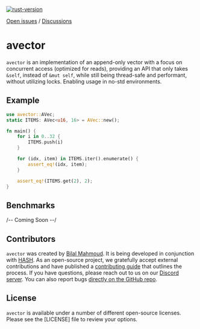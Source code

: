 [rust-version]: https://www.rust-lang.org

[![rust-version](https://img.shields.io/badge/Rust-1.63.0/nightly--2022--11--14-blue)][rust-version]

[Open issues](https://github.com/hashintel/hash/issues?q=is%3Aissue+is%3Aopen+label%3AA-avector) / [Discussions](https://github.com/hashintel/hash/discussions?discussions_q=label%3AA-avector)

# avector

`avector` is an implementation of an append-only vector with a focus on concurrent access (optimized for reads), providing an API that only takes `&self`, instead of `&mut self`, while still being thread-safe and performant, without utilizing locks. Enabling usage in no-std environments.

## Example

```rust
use avector::AVec;
static ITEMS: AVec<u16, 16> = AVec::new();

fn main() {
    for i in 0..32 {
        ITEMS.push(i)
    }

    for (idx, item) in ITEMS.iter().enumerate() {
        assert_eq!(idx, item);
    }

    assert_eq!(ITEMS.get(2), 2);
}
```

## Benchmarks

/-- Coming Soon --/

## Contributors

`avector` was created by [Bilal Mahmoud](https://github.com/indietyp). It is being developed in conjunction with [HASH](https://hash.dev/). As an open-source project, we gratefully accept external contributions and have published a [contributing guide](https://github.com/hashintel/hash/blob/main/CONTRIBUTING.md) that outlines the process. If you have questions, please reach out to us on our [Discord server](https://hash.ai/discord). You can also report bugs [directly on the GitHub repo](https://github.com/hashintel/hash/issues/new?assignees=Alfred-Mountfield%2CTimDiekmann%2Cindietyp&labels=A-avector%2CC-bug&template=bug-report-avector.yml).

## License

`avector` is available under a number of different open-source licenses. Please see the [LICENSE] file to review your options.
